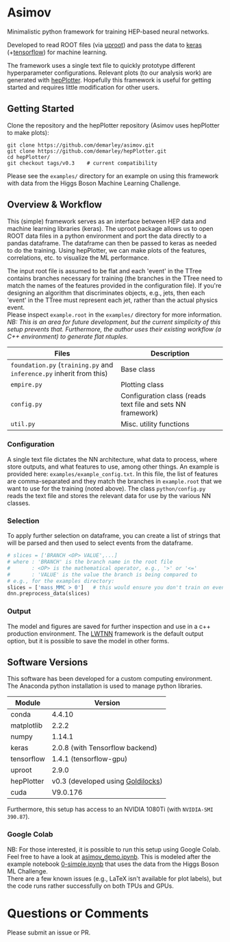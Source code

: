 # Asimov

Minimalistic python framework for training HEP-based neural networks.  

Developed to read ROOT files (via [uproot](https://github.com/scikit-hep/uproot)) 
and pass the data to [keras](https://keras.io/) (+[tensorflow](https://www.tensorflow.org/)) for machine learning.

The framework uses a single text file to quickly prototype different hyperparameter configurations.
Relevant plots (to our analysis work) are generated with [hepPlotter](https://github.com/demarley/hepPlotter).
Hopefully this framework is useful for getting started and requires little modification for other users.

## Getting Started

Clone the repository and the hepPlotter repository (Asimov uses hepPlotter to make plots):

```
git clone https://github.com/demarley/asimov.git
git clone https://github.com/demarley/hepPlotter.git
cd hepPlotter/
git checkout tags/v0.3    # current compatibility
```

Please see the `examples/` directory for an example on using this framework with data from the Higgs Boson Machine Learning Challenge.

## Overview & Workflow

This (simple) framework serves as an interface between HEP data and machine learning libraries (keras).
The uproot package allows us to open ROOT data files in a python environment and port the data directly to a pandas dataframe.
The dataframe can then be passed to keras as needed to do the training.
Using hepPlotter, we can make plots of the features, correlations, etc. to visualize the ML performance.

The input root file is assumed to be flat and each 'event' in the TTree contains branches necessary for training 
(the branches in the TTree need to match the names of the features provided in the configuration file).
If you're designing an algorithm that discriminates objects, e.g., jets, then each 'event' in the TTree must represent each jet, rather than the actual physics event.   
Please inspect `example.root` in the `examples/` directory for more information.  
_NB: This is an area for future development, but the current simplicity of this setup prevents that.  Furthermore, the author uses their existing workflow (a C++ environment) to generate flat ntuples._

Files | Description
----- | -----------
`foundation.py` (`training.py` and `inference.py` inherit from this) | Base class
`empire.py` | Plotting class
`config.py` | Configuration class (reads text file and sets NN framework)
`util.py`   | Misc. utility functions


### Configuration

A single text file dictates the NN architecture, what data to process, where store outputs, and what features to use, among other things.
An example is provided here: `examples/example_config.txt`.
In this file, the list of features are comma-separated and they match the branches in `example.root` that we want to use for the training (noted above).
The class `python/config.py` reads the text file and stores the relevant data for use by the various NN classes.

### Selection
To apply further selection on dataframe, you can create a list of strings that will be parsed
and then used to select events from the dataframe.

```python
# slices = ['BRANCH <OP> VALUE',...]
# where : 'BRANCH' is the branch name in the root file
#       : <OP> is the mathematical operator, e.g., '>' or '<='
#       : 'VALUE' is the value the branch is being compared to
# e.g., for the examples directory:
slices = ['mass_MMC > 0']   # this would ensure you don't train on events with mass_MMC=-999.
dnn.preprocess_data(slices)
```

### Output

The model and figures are saved for further inspection and use in a c++ production environment.
The [LWTNN](https://github.com/lwtnn/lwtnn) framework is the default output option, but it is possible to save the model in other forms.

## Software Versions

This software has been developed for a custom computing environment.
The Anaconda python installation is used to manage python libraries.

Module | Version
------ | -------
conda      | 4.4.10
matplotlib | 2.2.2
numpy      | 1.14.1
keras      | 2.0.8 (with Tensorflow backend)
tensorflow | 1.4.1 (tensorflow-gpu)
uproot     | 2.9.0
hepPlotter | v0.3 (developed using [Goldilocks](https://github.com/demarley/goldilocks))
cuda       | V9.0.176

Furthermore, this setup has access to an NVIDIA 1080Ti (with `NVIDIA-SMI 390.87`).

### Google Colab

NB: For those interested, it is possible to run this setup using Google Colab.
Feel free to have a look at [asimov_demo.ipynb](https://colab.research.google.com/drive/1sb0-Yy71aS1zPOqIJZw9Y-BwEN8SVV0l). 
This is modeled after the example notebook [0-simple.ipynb](https://github.com/demarley/asimov/blob/master/examples/0-simple.ipynb) that uses the data from the Higgs Boson ML Challenge.  
There are a few known issues (e.g., LaTeX isn't available for plot labels), but the code runs rather successfully on both TPUs and GPUs.

# Questions or Comments

Please submit an issue or PR.
